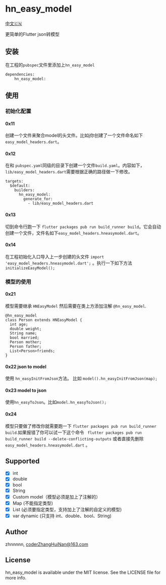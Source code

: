 # hn_easy_model
[中文🇨🇳](https://github.com/zhnnnnn/hn_easy_model/blob/master/README_CN.md)

更简单的Flutter json转模型

## 安装

在工程的`pubspec`文件里添加上`hn_easy_model`

```
dependencies:
    hn_easy_model:
```

## 使用

### 初始化配置 
#### 0x11
创建一个文件来聚合model的头文件。比如j你创建了一个文件命名如下 `easy_model_headers.dart`。
#### 0x12 
在和 `pubspec.yaml`同级的目录下创建一个文件`build.yaml`。内容如下， `lib/easy_model_headers.dart`需要根据正确的路径做一下修改。

```
targets:
  $default:
    builders:
      hn_easy_model:
        generate_for:
          - lib/easy_model_headers.dart 
```
#### 0x13
切到命令行跑一下 `flutter packages pub run build_runner build`。它会自动创建一个文件，文件名如下`easy_model_headers.hneasymodel.dart`。
#### 0x14
在工程初始化入口导入上一步创建的头文件 `import 'easy_model_headers.hneasymodel.dart';` 。执行一下如下方法 `initializeEasyModel();`

### 模型的使用
#### 0x21
模型需要继承 `HNEasyModel` 然后需要在类上方添加注解 `@hn_easy_model`.

```
@hn_easy_model
class Person extends HNEasyModel {
  int age;
  double weight;
  String name;
  bool married;
  Person mother;
  Person father;
  List<Person>friends;
}
```
#### 0x22 json to model
使用 `hn_easyInitFromJson`方法。 比如 `model().hn_easyInitFromJson(map);`

#### 0x23 model to json
使用`hn_easyToJson`。比如`model.hn_easyToJson();`

#### 0x24
模型只要做了修改你就需要跑一下 `flutter packages pub run build_runner build`.如果报错了你可以试一下这个命令 ` flutter packages pub run build_runner build --delete-conflicting-outputs` 或者直接先删除 `easy_model_headers.hneasymodel.dart` 。

## Supported
* [x] int
* [x] double
* [x] bool
* [x] String
* [x] Custom model（模型必须是加上了注解的）
* [x] Map (不能指定类型)
* [x] List (必须要指定类型，支持加上了注解的自定义的模型)
* [x] var dynamic (只支持 int、double、bool、String)

## Author
zhnnnnn, coderZhangHuiNan@163.com

## License
hn_easy_model is available under the MIT license. See the LICENSE file for more info.

